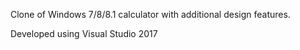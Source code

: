 Clone of Windows 7/8/8.1 calculator with additional design features.

Developed using Visual Studio 2017

